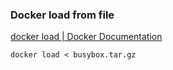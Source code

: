 ###  Docker load from file


[docker load | Docker Documentation](https://docs.docker.com/engine/reference/commandline/load/#extended-description "docker load | Docker Documentation")


 

```shell
docker load < busybox.tar.gz
```
